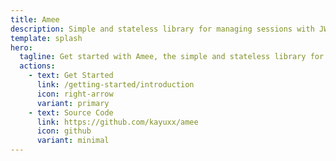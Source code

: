 ```yaml
---
title: Amee
description: Simple and stateless library for managing sessions with JWT.
template: splash
hero:
  tagline: Get started with Amee, the simple and stateless library for managing sessions with JWT.
  actions:
    - text: Get Started
      link: /getting-started/introduction
      icon: right-arrow
      variant: primary
    - text: Source Code
      link: https://github.com/kayuxx/amee
      icon: github
      variant: minimal
---
```

